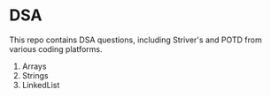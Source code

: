 # DSA
This repo contains DSA questions, including Striver's and POTD from various coding platforms.
1. Arrays
2. Strings
3. LinkedList
